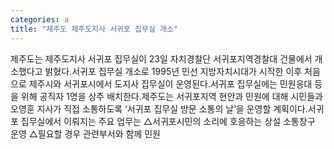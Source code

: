 ```yaml
---
categories: a
title: "제주도 제주도지사 서귀포 집무실 개소"
---
```

제주도는 제주도지사 서귀포 집무실이 23일 자치경찰단 서귀포지역경찰대 건물에서 개소했다고 밝혔다.서귀포 집무실 개소로 1995년 민선 지방자치시대가 시작한 이후 처음으로 제주시와 서귀포시에서 도지사 집무실이 운영된다.서귀포 집무실에는 민원응대 등을 위해 공직자 1명을 상주 배치한다.제주도는 서귀포지역 현안과 민원에 대해 시민들과 오영훈 지사가 직접 소통하도록 ‘서귀포 집무실 방문 소통의 날’을 운영할 계획이다.서귀포 집무실에서 이뤄지는 주요 업무는 △서귀포시민의 소리에 호응하는 상설 소통창구 운영 △필요할 경우 관련부서와 함께 민원